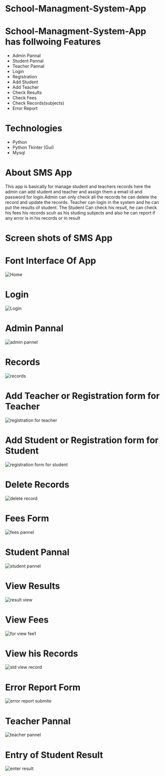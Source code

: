 # School-Managment-System-App

# School-Managment-System-App has follwoing Features

- Admin Pannal
- Student Pannal
- Teacher Pannal
- Login
- Registration
- Add Student
- Add Teacher
- Check Results
- Check Fees
- Check Records(subjects)
- Error Report
# Technologies
- Python
- Python Tkinter (Gui)
- Mysql
# About SMS App
This app is basically for manage student and teachers records here the admin can add student and teacher and assign them a email id and password for login.Admin can only check all the records he can delete the record and update the records. Teacher can login in the system and he can put the results of student. The Student Can check his result, he can check his fees his records scuh as his studing subjects and also he can report if any error is in his records or in result

# Screen shots of SMS App 

# Font Interface Of App
![Home](https://user-images.githubusercontent.com/86513377/124797464-1f6e0080-df07-11eb-860e-93edbcb11005.JPG)
# Login
![Login](https://user-images.githubusercontent.com/86513377/124797522-3280d080-df07-11eb-9761-16a6bec3f175.JPG)

# Admin Pannal
![admin pannel](https://user-images.githubusercontent.com/86513377/124797562-41678300-df07-11eb-8c44-21034e292ee9.JPG)

# Records
![records](https://user-images.githubusercontent.com/86513377/124797617-53e1bc80-df07-11eb-98f0-37322f75c68d.JPG)

# Add Teacher or Registration form for Teacher
![registration for teacher](https://user-images.githubusercontent.com/86513377/124797752-7c69b680-df07-11eb-950a-413d11e3fdaa.JPG)

# Add Student or Registration form for Student
![registration form for student](https://user-images.githubusercontent.com/86513377/124797805-8b506900-df07-11eb-9ef4-61d1cb200953.JPG)

# Delete Records
![delete record](https://user-images.githubusercontent.com/86513377/124797899-a4591a00-df07-11eb-8bd6-202d02668783.JPG)

# Fees Form
![fees pannel](https://user-images.githubusercontent.com/86513377/124798001-bfc42500-df07-11eb-983a-2a983e298826.JPG)

# Student Pannal
![student pannel](https://user-images.githubusercontent.com/86513377/124798180-ec783c80-df07-11eb-8249-0dc84e06d280.JPG)

# View Results
![result view](https://user-images.githubusercontent.com/86513377/124798236-fc901c00-df07-11eb-9191-bfc990bfb473.JPG)

# View Fees
![for view fee1](https://user-images.githubusercontent.com/86513377/124798291-0ade3800-df08-11eb-89d4-a7fb7b14f413.JPG)

# View his Records
![std view record](https://user-images.githubusercontent.com/86513377/124798387-23e6e900-df08-11eb-91d2-3ff59f44cf00.JPG)

# Error Report Form
![error report submite](https://user-images.githubusercontent.com/86513377/124798441-3103d800-df08-11eb-8dc3-b9633c05ed07.JPG)

# Teacher Pannal
![teacher pannel](https://user-images.githubusercontent.com/86513377/124798494-42e57b00-df08-11eb-9055-ac8196dbaf8c.JPG)

# Entry of Student Result
![enter result](https://user-images.githubusercontent.com/86513377/124798555-555fb480-df08-11eb-8a84-ea5e722dfa71.JPG)

